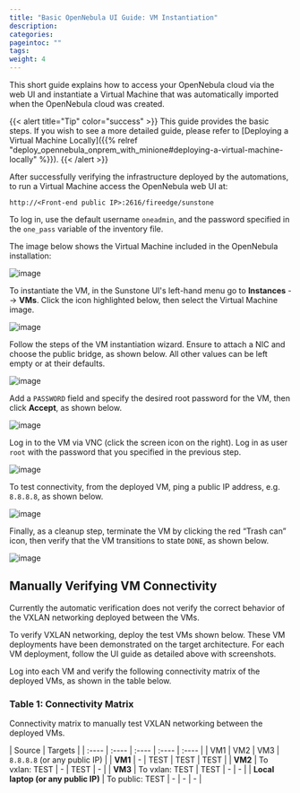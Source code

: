 ```yaml
---
title: "Basic OpenNebula UI Guide: VM Instantiation"
description:
categories:
pageintoc: ""
tags:
weight: 4
---
```


This short guide explains how to access your OpenNebula cloud via the web UI and instantiate a Virtual Machine that was automatically imported when the OpenNebula cloud was created.

{{< alert title="Tip" color="success" >}}
This guide provides the basic steps. If you wish to see a more detailed guide, please refer to [Deploying a Virtual Machine Locally]({{% relref "deploy_opennebula_onprem_with_minione#deploying-a-virtual-machine-locally" %}}).
{{< /alert >}}

After successfully verifying the infrastructure deployed by the automations, to run a Virtual Machine access the OpenNebula web UI at:

`http://<Front-end public IP>:2616/fireedge/sunstone`

To log in, use the default username `oneadmin`, and the password specified in the `one_pass` variable of the inventory file.

The image below shows the Virtual Machine included in the OpenNebula installation:

<a id="one-marketplace"></a>
![image][one-marketplace]

To instantiate the VM, in the Sunstone UI's left-hand menu go to **Instances** --> **VMs**. Click the icon highlighted below, then select the Virtual Machine image.

<a id="one-new-vm"></a>
![image][one-new-vm]

Follow the steps of the VM instantiation wizard. Ensure to attach a NIC and choose the public bridge, as shown below. All other values can be left empty or at their defaults.

<a id="attach-nic"></a>
![image][attach-nic]

Add a `PASSWORD` field and specify the desired root password for the VM, then click **Accept**, as shown below.

<a id="one-vm-config"></a>
![image][one-vm-config]

Log in to the VM via VNC (click the screen icon on the right). Log in as user `root` with the password that you specified in the previous step.

<a id="one-vnc-connect"></a>
![image][one-vnc-connect]

To test connectivity, from the deployed VM, ping a public IP address, e.g. `8.8.8.8`, as shown below.

<a id="one-vnc-connectivity-test"></a>
![image][one-vnc-connectivity-test]

Finally, as a cleanup step, terminate the VM by clicking the red “Trash can” icon, then verify that the VM transitions to state `DONE`, as shown below.

<a id="one-terminate-vm"></a>
![image][one-terminate-vm]

## Manually Verifying VM Connectivity

Currently the automatic verification does not verify the correct behavior of the VXLAN networking deployed between the VMs.

To verify VXLAN networking, deploy the test VMs shown below. These VM deployments have been demonstrated on the target architecture. For each VM deployment, follow the UI guide as detailed above with screenshots.

Log into each VM and verify the following connectivity matrix of the deployed VMs, as shown in the table below.

### Table 1: Connectivity Matrix

Connectivity matrix to manually test VXLAN networking between the deployed VMs.

| Source | <th class="head" rowspan="4" style="text-align: center; font-weight: bold !important; vertical-align: bottom !important;">Targets</th> |
| :---- | :---- | :---- | :---- | :---- |
| VM1 | VM2 | VM3 | `8.8.8.8` (or any public IP) |
| **VM1** | \- | TEST | TEST | TEST |
| **VM2** | To vxlan: TEST | \- | TEST | \- |
| **VM3** | To vxlan: TEST | TEST | \- | \- |
| **Local laptop (or any public IP)** | To public: TEST | \- | \- | \- |


[one-marketplace]: /images/solutions/ionos/one-marketplace.png
[one-new-vm]: /images/solutions/ionos/one-new-vm.png
[attach-nic]: /images/solutions/ionos/attach-nic.png
[one-vm-config]: /images/solutions/ionos/one-vm-config.png
[one-vnc-connect]: /images/solutions/ionos/one-vnc-connect.png
[one-vnc-connectivity-test]: /images/solutions/ionos/one-vnc-connectivity-test.png
[one-terminate-vm]: /images/solutions/ionos/one-terminate-vm.png
